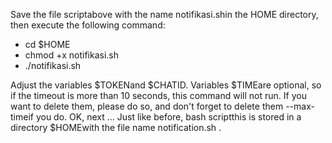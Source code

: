 Save the file scriptabove with the name notifikasi.shin the HOME directory, then execute the following command:
  - cd $HOME
  - chmod +x notifikasi.sh
  - ./notifikasi.sh

Adjust the variables $TOKENand $CHATID. Variables $TIMEare optional, so if the timeout is more than 10 seconds, this command will not run. If you want to delete them, please do so, and don't forget to delete them --max-timeif you do. OK, next ...
Just like before, bash scriptthis is stored in a directory $HOMEwith the file name notification.sh .
